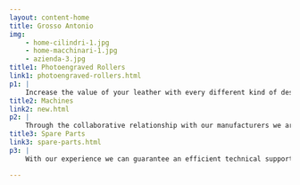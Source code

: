 ```yaml
---
layout: content-home
title: Grosso Antonio
img:
    - home-cilindri-1.jpg
    - home-macchinari-1.jpg
    - azienda-3.jpg
title1: Photoengraved Rollers
link1: photoengraved-rollers.html
p1: |
    Increase the value of your leather with every different kind of design and possibility of customization and EXCLUSIVITY.
title2: Machines
link2: new.html
p2: |
    Through the collaborative relationship with our manufacturers we are constantly evolving and always looking for new technologies to meet every need and request of the customer, thanks to the latest machinery we can ensure an easier and better result on the leather.
title3: Spare Parts
link3: spare-parts.html
p3: |
    With our experience we can guarantee an efficient technical support service, being able to supply spare parts and accessories of all kinds.

---
```

